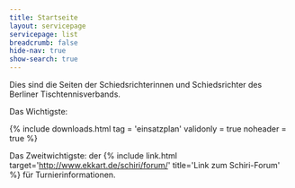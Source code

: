 ```yaml
---
title: Startseite
layout: servicepage
servicepage: list
breadcrumb: false
hide-nav: true
show-search: true
---
```


Dies sind die Seiten der Schiedsrichterinnen und Schiedsrichter des Berliner Tischtennisverbands.

Das Wichtigste:

{% include downloads.html tag = 'einsatzplan' validonly = true noheader = true %}

 <span class='fa fa-hand-o-right'></span> Das Zweitwichtigste: der {% include link.html target='http://www.ekkart.de/schiri/forum/' title='Link zum Schiri-Forum' %} für Turnierinformationen. <span class='fa fa-hand-o-left'></span>
